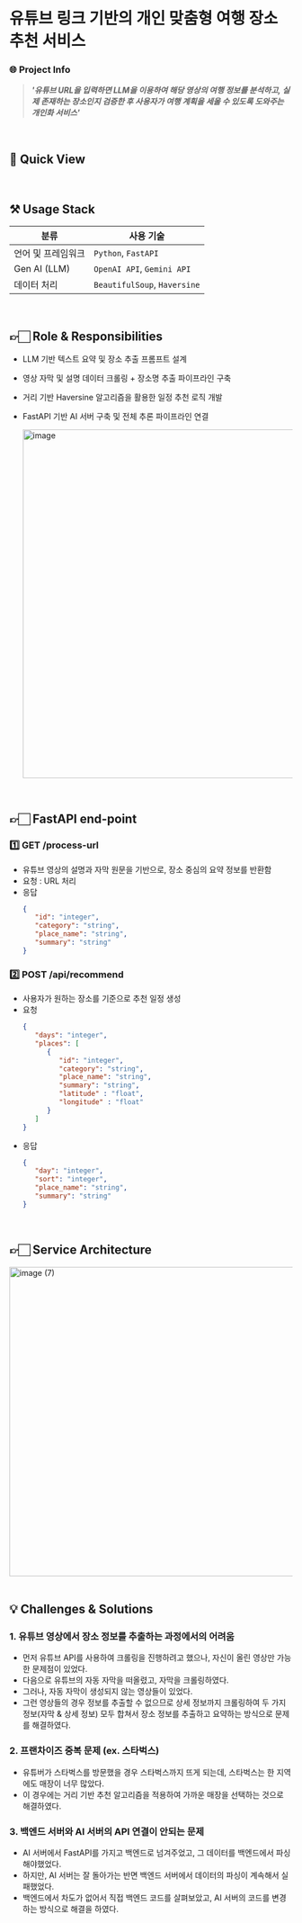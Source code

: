 # 유튜브 링크 기반의 개인 맞춤형 여행 장소 추천 서비스

### 🌐 Project Info

> ***'유튜브 URL을 입력하면 LLM을 이용하여 해당 영상의 여행 정보를 분석하고, 실제 존재하는 장소인지 검증한 후 사용자가 여행 계획을 세울 수 있도록 도와주는 개인화 서비스'***

<br>

## 📌 Quick View



<br>

## ⚒️ Usage Stack

분류 | 사용 기술
-- | --
언어 및 프레임워크 | `Python`, `FastAPI`
Gen AI (LLM) | `OpenAI API`, `Gemini API`
데이터 처리 | `BeautifulSoup`, `Haversine`

<br>

## 👉🏻 Role & Responsibilities

- LLM 기반 텍스트 요약 및 장소 추출 프롬프트 설계
- 영상 자막 및 설명 데이터 크롤링 + 장소명 추출 파이프라인 구축
- 거리 기반 Haversine 알고리즘을 활용한 일정 추천 로직 개발
- FastAPI 기반 AI 서버 구축 및 전체 추론 파이프라인 연결

     <img width="620" alt="image" src="https://github.com/user-attachments/assets/8ca90325-78b0-421c-8700-efd13b23dd0f" />

<br>

## 👉🏻 FastAPI end-point

### 1️⃣ GET /process-url

- 유튜브 영상의 설명과 자막 원문을 기반으로, 장소 중심의 요약 정보를 반환함
- 요청 : URL 처리
- 응답
     ```json
     { 
        "id": "integer",
        "category": "string",
        "place_name": "string",
        "summary": "string"
     }
     ```

### 2️⃣ POST /api/recommend

- 사용자가 원하는 장소를 기준으로 추천 일정 생성
- 요청
     ```json
     {
        "days": "integer",
        "places": [
           {
              "id": "integer",
              "category": "string",
              "place_name": "string",
              "summary": "string",
              "latitude" : "float",
              "longitude" : "float"
           }
        ]
     }
     ```
- 응답
     ```json
     {
        "day": "integer",
        "sort": "integer",
        "place_name": "string",
        "summary": "string"
     }
     ```

<br>

## 👉🏻 Service Architecture

<img width="550" alt="image (7)" src="https://github.com/user-attachments/assets/1b71398f-5640-4b68-9109-7989b87092b6" />


<br>
<br>

## 💡 Challenges & Solutions

### 1. 유튜브 영상에서 장소 정보를 추출하는 과정에서의 어려움

- 먼저 유튜브 API를 사용하여 크롤링을 진행하려고 했으나, 자신이 올린 영상만 가능한 문제점이 있었다.
- 다음으로 유튜브의 자동 자막을 떠올렸고, 자막을 크롤링하였다.
- 그러나, 자동 자막이 생성되지 않는 영상들이 있었다.
- 그런 영상들의 경우 정보를 추출할 수 없으므로 상세 정보까지 크롤링하여 두 가지 정보(자막 & 상세 정보) 모두 합쳐서 장소 정보를 추출하고 요약하는 방식으로 문제를 해결하였다.

### 2. 프랜차이즈 중복 문제 (ex. 스타벅스)

- 유튜버가 스타벅스를 방문했을 경우 스타벅스까지 뜨게 되는데, 스타벅스는 한 지역에도 매장이 너무 많았다.
- 이 경우에는 거리 기반 추천 알고리즘을 적용하여 가까운 매장을 선택하는 것으로 해결하였다.

### 3. 백엔드 서버와 AI 서버의 API 연결이 안되는 문제

- AI 서버에서 FastAPI를 가지고 백엔드로 넘겨주었고, 그 데이터를 백엔드에서 파싱해야했었다.
- 하지만, AI 서버는 잘 돌아가는 반면 백엔드 서버에서 데이터의 파싱이 계속해서 실패했었다.
- 백엔드에서 차도가 없어서 직접 백엔드 코드를 살펴보았고, AI 서버의 코드를 변경하는 방식으로 해결을 하였다.

<br>


